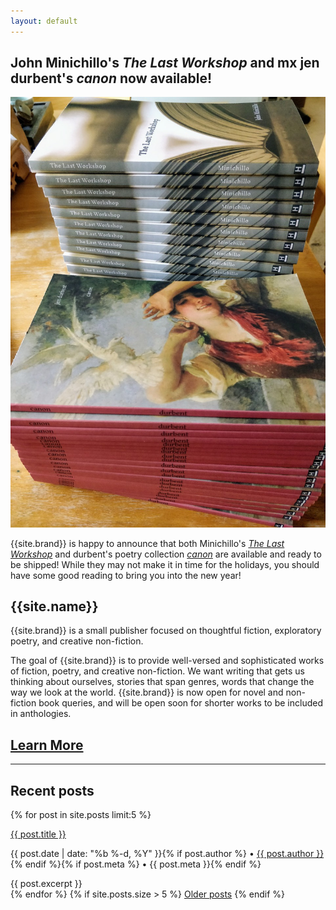 ```yaml
---
layout: default
---
```


<div class="promo">
<h2>John Minichillo's <em>The Last Workshop</em> and mx jen durbent's <em>canon</em> now available!</h2>

<div class="col-40"><img src="/images/news/canon-tlw.jpg" alt="Two stacks of books" /></div>
<div class="col-60"><p>{{site.brand}} is happy to announce that both Minichillo's <em><a href="/the-last-workshop">The Last Workshop</a></em> and durbent's poetry collection <em><a href="/canon">canon</a></em> are available and ready to be shipped! While they may not make it in time for the holidays, you should have some good reading to bring you into the new year!</p></div>
</div>

<div class="hero">
<h2>{{site.name}}</h2>

<p>{{site.brand}} is a small publisher focused on thoughtful fiction, exploratory poetry, and creative non-fiction.</p>
</div>

<div class="col-60"><p>The goal of {{site.brand}} is to provide well-versed and sophisticated works of fiction, poetry, and creative non-fiction. We want writing that gets us thinking about ourselves, stories that span genres, words that change the way we look at the world. {{site.brand}} is now open for novel and non-fiction book queries, and will be open soon for shorter works to be included in anthologies.</p></div>
<div class="col-40"><h2 class="announcement"><a href="/submit">Learn More</a></h2></div>

-----

## Recent posts
{% for post in site.posts limit:5 %}
<div class="post-list">
    <p><a class="post-link" href="{{ post.url }}">{{ post.title }}</a></p>
    <p class="post-meta">{{ post.date | date: "%b %-d, %Y" }}{% if post.author %} &bullet; <a href="/editors#{{ post.author }}">{{ post.author }}</a>{% endif %}{% if post.meta %} &bullet; {{ post.meta }}{% endif %}</p>
    {{ post.excerpt }}
</div>
{% endfor %}
{% if site.posts.size > 5 %}
<a href="/updates">Older posts</a>
{% endif %}
